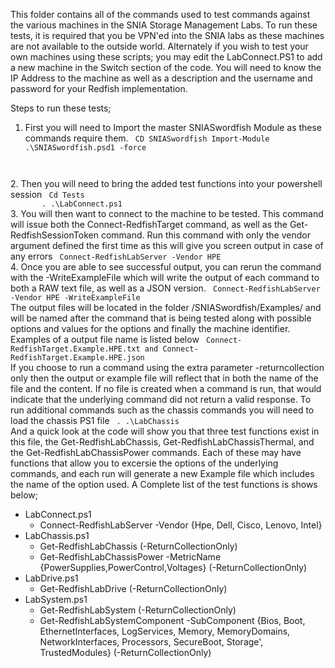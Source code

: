 This folder contains all of the commands used to test commands against the various machines
in the SNIA Storage Management Labs. To run these tests, it is required that you be VPN'ed
into the SNIA labs as these machines are not available to the outside world. 
Alternately if you wish to test your own machines using these scripts; you may edit the LabConnect.PS1
to add a new machine in the Switch section of the code. You will need to know the IP Address to the machine
as well as a description and the username and password for your Redfish implementation.

Steps to run these tests;
1. First you will need to Import the master SNIASwordfish Module as these commands require them.
<code> CD SNIASwordfish
       Import-Module .\SNIASwordfish.psd1 -force
</code>
2. Then you will need to bring the added test functions into your powershell session
<code> Cd Tests
       . .\LabConnect.ps1
</code>
3. You will then want to connect to the machine to be tested. This command will issue both
the Connect-RedfishTarget command, as well as the Get-RedfishSessionToken command. Run this 
command with only the vendor argument defined the first time as this will give you screen output 
in case of any errors
<code> Connect-RedfishLabServer -Vendor HPE
</code>
4. Once you are able to see successful output, you can rerun the command with the -WriteExampleFile which will write the output of each command to both a RAW text file, as well as a JSON version. 
<code> Connect-RedfishLabServer -Vendor HPE -WriteExampleFile
</code>
The output files will be located in the folder /SNIASwordfish/Examples/ and will be named after the command that
is being tested along with possible options and values for the options and finally the machine identifier. Examples of a output file name is listed below
<code> Connect-RedfishTarget.Example.HPE.txt and Connect-RedfishTarget.Example.HPE.json
</code>
If you choose to run a command using the extra parameter -returncollection only then the output or example file will reflect that in both the name of the file and the content. If no file is created when a command is run, that would indicate that the underlying command did not return a valid response.
To run additional commands such as the chassis commands you will need to load the chassis PS1 file
<code> . .\LabChassis
</code>
And a quick look at the code will show you that three test functions exist in this file, the Get-RedfishLabChassis, Get-RedfishLabChassisThermal, and the Get-RedfishLabChassisPower commands.
Each of these may have functions that allow you to excersie the options of the underlying commands, and each run will generate a new Example file which includes the name of the option used.
A Complete list of the test functions is shows below;

- LabConnect.ps1
    - Connect-RedfishLabServer -Vendor {Hpe, Dell, Cisco, Lenovo, Intel}
- LabChassis.ps1
    - Get-RedfishLabChassis (-ReturnCollectionOnly)
    - Get-RedfishLabChassisPower -MetricName {PowerSupplies,PowerControl,Voltages} (-ReturnCollectionOnly)
- LabDrive.ps1
    - Get-RedfishLabDrive (-ReturnCollectionOnly)
- LabSystem.ps1
    - Get-RedfishLabSystem (-ReturnCollectionOnly)
    - Get-RedfishLabSystemComponent -SubComponent {Bios, Boot, EthernetInterfaces, LogServices, Memory, MemoryDomains, NetworkInterfaces, Processors, SecureBoot, Storage', TrustedModules} (-ReturnCollectionOnly)
